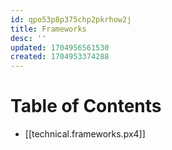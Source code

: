 ```yaml
---
id: qpo53p8p375chp2pkrhow2j
title: Frameworks
desc: ''
updated: 1704956561530
created: 1704953374288
---
```


# Table of Contents

- [[technical.frameworks.px4]]
